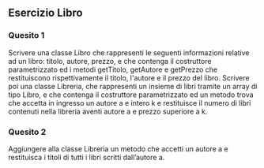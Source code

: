 ## Esercizio Libro

### Quesito 1

Scrivere una classe Libro che rappresenti le seguenti informazioni relative ad un libro: titolo, autore, prezzo, e che contenga il costruttore parametrizzato ed i metodi getTitolo, getAutore e getPrezzo che restituiscono rispettivamente il titolo, l'autore e il prezzo del libro.
Scrivere poi una classe Libreria, che rappresenti un insieme di libri tramite un array di tipo Libro, e che contenga il costruttore parametrizzato ed un metodo trova che accetta in ingresso un autore a e intero k e restituisce il numero di libri contenuti nella libreria aventi autore a e prezzo superiore a k.

### Quesito 2
Aggiungere alla classe Libreria un metodo che accetti un autore a e restituisca i titoli di tutti i libri scritti dall’autore a.
